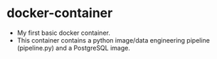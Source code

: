 # docker-container
- My first basic docker container.
- This container contains a python image/data engineering pipeline (pipeline.py) and a PostgreSQL image.
